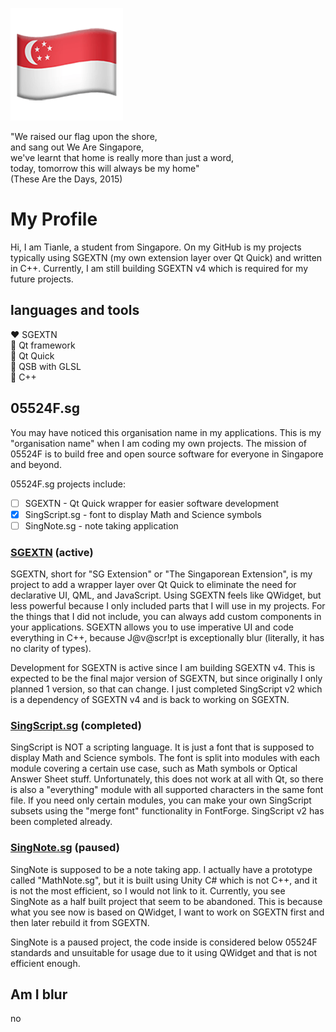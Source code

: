 ![image of Singapore flag emoji](./flagemoji.png)

"We raised our flag upon the shore,<br>
and sang out We Are Singapore,<br>
we've learnt that home is really more than just a word,<br>
today, tomorrow this will always be my home"<br>
(These Are the Days, 2015)

# My Profile

Hi, I am Tianle, a student from Singapore. On my GitHub is my projects typically using SGEXTN (my own extension layer over Qt Quick) and written in C++. Currently, I am still building SGEXTN v4 which is required for my future projects.

## languages and tools

❤️ SGEXTN<br>
💚 Qt framework<br>
💚 Qt Quick<br>
💚 QSB with GLSL<br>
💙 C++

## 05524F.sg

You may have noticed this organisation name in my applications. This is my "organisation name" when I am coding my own projects. The mission of 05524F is to build free and open source software for everyone in Singapore and beyond.

05524F.sg projects include:<br>
- [ ] SGEXTN - Qt Quick wrapper for easier software development<br>
- [x] SingScript.sg - font to display Math and Science symbols<br>
- [ ] SingNote.sg - note taking application<br>

### [SGEXTN](https://github.com/InfinityIntegral/SGEXTN) (active)

SGEXTN, short for "SG Extension" or "The Singaporean Extension", is my project to add a wrapper layer over Qt Quick to eliminate the need for declarative UI, QML, and JavaScript. Using SGEXTN feels like QWidget, but less powerful because I only included parts that I will use in my projects. For the things that I did not include, you can always add custom components in your applications. SGEXTN allows you to use imperative UI and code everything in C++, because J@v@scr!pt is exceptionally blur (literally, it has no clarity of types).

Development for SGEXTN is active since I am building SGEXTN v4. This is expected to be the final major version of SGEXTN, but since originally I only planned 1 version, so that can change. I just completed SingScript v2 which is a dependency of SGEXTN v4 and is back to working on SGEXTN.

### [SingScript.sg](https://github.com/InfinityIntegral/SingScript.sg) (completed)

SingScript is NOT a scripting language. It is just a font that is supposed to display Math and Science symbols. The font is split into modules with each module covering a certain use case, such as Math symbols or Optical Answer Sheet stuff. Unfortunately, this does not work at all with Qt, so there is also a "everything" module with all supported characters in the same font file. If you need only certain modules, you can make your own SingScript subsets using the "merge font" functionality in FontForge. SingScript v2 has been completed already.

### [SingNote.sg](https://github.com/InfinityIntegral/SingNote.sg) (paused)

SingNote is supposed to be a note taking app. I actually have a prototype called "MathNote.sg", but it is built using Unity C# which is not C++, and it is not the most efficient, so I would not link to it. Currently, you see SingNote as a half built project that seem to be abandoned. This is because what you see now is based on QWidget, I want to work on SGEXTN first and then later rebuild it from SGEXTN.

SingNote is a paused project, the code inside is considered below 05524F standards and unsuitable for usage due to it using QWidget and that is not efficient enough.

## Am I blur

no
